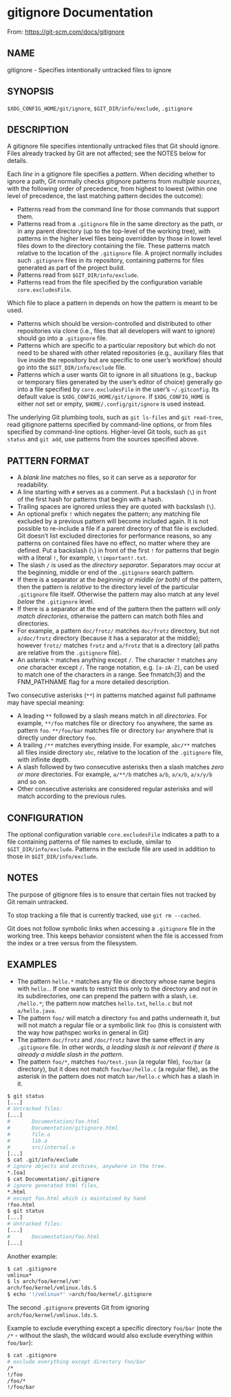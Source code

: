 # gitignore Documentation

From: <https://git-scm.com/docs/gitignore>

## NAME

gitignore - Specifies intentionally untracked files to ignore

## SYNOPSIS

`$XDG_CONFIG_HOME/git/ignore`, `$GIT_DIR/info/exclude`, `.gitignore`

## DESCRIPTION

A gitignore file specifies intentionally untracked files that Git should ignore. Files already tracked by Git are not affected; see the NOTES below for details.

Each *line* in a gitignore file specifies a *pattern*. When deciding whether to ignore a path, Git normally checks gitignore patterns from *multiple sources*, with the following order of precedence, from highest to lowest (within one level of precedence, the last matching pattern decides the outcome):

- Patterns read from the command line for those commands that support them.
- Patterns read from a `.gitignore` file in the same directory as the path, or in any parent directory (up to the top-level of the working tree), with patterns in the higher level files being overridden by those in lower level files down to the directory containing the file. These patterns match relative to the location of the `.gitignore` file. A project normally includes such `.gitignore` files in its repository, containing patterns for files generated as part of the project build.
- Patterns read from `$GIT_DIR/info/exclude`.
- Patterns read from the file specified by the configuration variable `core.excludesFile`.

Which file to place a pattern in depends on how the pattern is meant to be used.

- Patterns which should be version-controlled and distributed to other repositories via clone (i.e., files that all developers will want to ignore) should go into a `.gitignore` file.
- Patterns which are specific to a particular repository but which do not need to be shared with other related repositories (e.g., auxiliary files that live inside the repository but are specific to one user’s workflow) should go into the `$GIT_DIR/info/exclude` file.
- Patterns which a user wants Git to ignore in all situations (e.g., backup or temporary files generated by the user’s editor of choice) generally go into a file specified by `core.excludesFile` in the user’s `~/.gitconfig`. Its default value is `$XDG_CONFIG_HOME/git/ignore`. If `$XDG_CONFIG_HOME` is either not set or empty, `$HOME/.config/git/ignore` is used instead.

The underlying Git plumbing tools, such as `git ls-files` and `git read-tree`, read gitignore patterns specified by command-line options, or from files specified by command-line options. Higher-level Git tools, such as `git status` and `git add`, use patterns from the sources specified above.

## PATTERN FORMAT

- A *blank line* matches no files, so it can serve as a *separator* for readability.
- A line starting with `#` serves as a comment. Put a backslash (`\`) in front of the first hash for patterns that begin with a hash.
- Trailing spaces are ignored unless they are quoted with backslash (`\`).
- An optional prefix `!` which negates the pattern; any matching file excluded by a previous pattern will become included again. It is not possible to re-include a file if a parent directory of that file is excluded. Git doesn’t list excluded directories for performance reasons, so any patterns on contained files have no effect, no matter where they are defined. Put a backslash (`\`) in front of the first `!` for patterns that begin with a literal `!`, for example, `\!important!.txt`.
- The slash `/` is used as the *directory separator*. Separators may occur at the beginning, middle or end of the `.gitignore` search pattern.
- If there is a separator at the *beginning or middle (or both)* of the pattern, then the pattern is *relative* to the directory level of the particular `.gitignore` file itself. Otherwise the pattern may also match at any level *below* the `.gitignore` level.
- If there is a separator at the end of the pattern then the pattern will *only match directories*, otherwise the pattern can match both files and directories.
- For example, a pattern `doc/frotz/` matches `doc/frotz` directory, but not `a/doc/frotz` directory (because it has a separator at the middle); however `frotz/` matches `frotz` and `a/frotz` that is a directory (all paths are relative from the `.gitignore` file).
- An asterisk `*` matches anything except `/`. The character `?` matches any *one* character except `/`. The range notation, e.g. `[a-zA-Z]`, can be used to match one of the characters in a range. See fnmatch(3) and the FNM_PATHNAME flag for a more detailed description.

Two consecutive asterisks (`**`) in patterns matched against full pathname may have special meaning:

- A leading `**` followed by a slash means match in *all directories*. For example, `**/foo` matches file or directory `foo` anywhere, the same as pattern `foo`. `**/foo/bar` matches file or directory `bar` anywhere that is directly under directory `foo`.
- A trailing `/**` matches everything inside. For example, `abc/**` matches all files inside directory `abc`, relative to the location of the `.gitignore` file, with infinite depth.
- A slash followed by two consecutive asterisks then a slash matches *zero or more* directories. For example, `a/**/b` matches `a/b`, `a/x/b`, `a/x/y/b` and so on.
- Other consecutive asterisks are considered regular asterisks and will match according to the previous rules.

## CONFIGURATION

The optional configuration variable `core.excludesFile` indicates a path to a file containing patterns of file names to exclude, similar to `$GIT_DIR/info/exclude`. Patterns in the exclude file are used in addition to those in `$GIT_DIR/info/exclude`.

## NOTES

The purpose of gitignore files is to ensure that certain files not tracked by Git remain untracked.

To stop tracking a file that is currently tracked, use `git rm --cached`.

Git does not follow symbolic links when accessing a `.gitignore` file in the working tree. This keeps behavior consistent when the file is accessed from the index or a tree versus from the filesystem.

## EXAMPLES

- The pattern `hello.*` matches any file or directory whose name begins with `hello.`. If one wants to restrict this only to the directory and not in its subdirectories, one can prepend the pattern with a slash, i.e. `/hello.*`; the pattern now matches `hello.txt`, `hello.c` but not `a/hello.java`.
- The pattern `foo/` will match a directory `foo` and paths underneath it, but will not match a regular file or a symbolic link `foo` (this is consistent with the way how pathspec works in general in Git)
- The pattern `doc/frotz` and `/doc/frotz` have the same effect in any `.gitignore` file. In other words, *a leading slash is not relevant if there is already a middle slash in the pattern*.
- The pattern `foo/*`, matches `foo/test.json` (a regular file), `foo/bar` (a directory), but it does not match `foo/bar/hello.c` (a regular file), as the asterisk in the pattern does not match `bar/hello.c` which has a slash in it.

```sh
$ git status
[...]
# Untracked files:
[...]
#       Documentation/foo.html
#       Documentation/gitignore.html
#       file.o
#       lib.a
#       src/internal.o
[...]
$ cat .git/info/exclude
# ignore objects and archives, anywhere in the tree.
*.[oa]
$ cat Documentation/.gitignore
# ignore generated html files,
*.html
# except foo.html which is maintained by hand
!foo.html
$ git status
[...]
# Untracked files:
[...]
#       Documentation/foo.html
[...]
```

Another example:

```sh
$ cat .gitignore
vmlinux*
$ ls arch/foo/kernel/vm*
arch/foo/kernel/vmlinux.lds.S
$ echo '!/vmlinux*' >arch/foo/kernel/.gitignore
```

The second `.gitignore` prevents Git from ignoring `arch/foo/kernel/vmlinux.lds.S`.

Example to exclude everything except a specific directory `foo/bar` (note the `/*` - without the slash, the wildcard would also exclude everything within `foo/bar`):

```sh
$ cat .gitignore
# exclude everything except directory foo/bar
/*
!/foo
/foo/*
!/foo/bar
```

